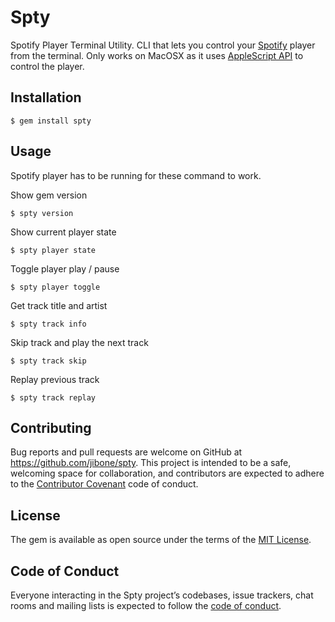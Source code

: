 # Spty

Spotify Player Terminal Utility. CLI that lets you control your
[Spotify](http://spotify.com) player from the terminal. Only works on MacOSX as
it uses [AppleScript API](https://developer.spotify.com/applescript-api/)
to control the player.

## Installation

```
$ gem install spty
```

## Usage

Spotify player has to be running for these command to work.

Show gem version
```
$ spty version
```

Show current player state
```
$ spty player state
```

Toggle player play / pause
```
$ spty player toggle
```

Get track title and artist
```
$ spty track info
```

Skip track and play the next track
```
$ spty track skip
```

Replay previous track
```
$ spty track replay
```

## Contributing

Bug reports and pull requests are welcome on GitHub at
https://github.com/jibone/spty. This project is intended to be a safe, welcoming
space for collaboration, and contributors are expected to adhere to the
[Contributor Covenant](http://contributor-covenant.org) code of conduct.

## License

The gem is available as open source under the terms of the
[MIT License](http://opensource.org/licenses/MIT).

## Code of Conduct

Everyone interacting in the Spty project’s codebases, issue trackers, chat rooms
and mailing lists is expected to follow the
[code of conduct](https://github.com/jibone/spty/blob/master/CODE_OF_CONDUCT.md).
